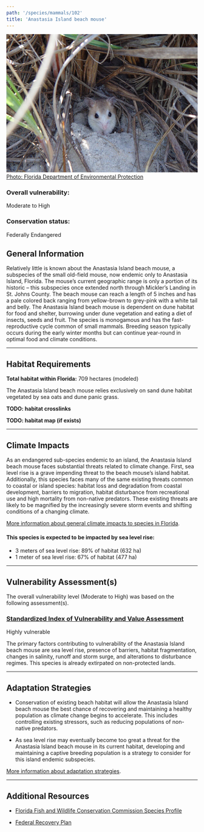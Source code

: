 ```yaml
---
path: '/species/mammals/102'
title: 'Anastasia Island beach mouse'
---
```


<content-header icon="rodents" title="Anastasia Island beach mouse" subtitle="Peromyscus polionotus phasma"></content-header>

<div id="TopSection">

<div class="header-photo"><img src="102.jpg" alt="Photo for Anastasia Island beach mouse"/>
<figcaption><a href="https://www.fws.gov/northflorida/species-accounts/beach-mice-2005.htm" target="_blank" rel="noopener noreferrer">Photo: Florida Department of Environmental Protection</a></figcaption></div>

<div>

### Overall vulnerability:

<div class="vulnerability vulnerability-high">Moderate to High</div>

### Conservation status:

Federally Endangered

</div>
</div>

## General Information

Relatively little is known about the Anastasia Island beach mouse, a subspecies of the small old-field mouse, now endemic only to Anastasia Island, Florida.  The mouse’s current geographic range is only a portion of its historic – this subspecies once extended north through Mickler’s Landing in St. Johns County.  The beach mouse can reach a length of 5 inches and has a pale colored back ranging from yellow-brown to grey-pink with a white tail and belly.  The Anastasia Island beach mouse is dependent on dune habitat for food and shelter, burrowing under dune vegetation and eating a diet of insects, seeds and fruit.   The species is monogamous and has the fast-reproductive cycle common of small mammals.  Breeding season typically occurs during the early winter months but can continue year-round in optimal food and climate conditions.

<hr />

## Habitat Requirements

**Total habitat within Florida:** 709 hectares (modeled)

The Anastasia Island beach mouse relies exclusively on sand dune habitat vegetated by sea oats and dune panic grass.

**TODO: habitat crosslinks**

**TODO: habitat map (if exists)**

<hr />

## Climate Impacts

As an endangered sub-species endemic to an island, the Anastasia Island beach mouse faces substantial threats related to climate change.  First, sea level rise is a grave impending threat to the beach mouse’s island habitat.  Additionally, this species faces many of the same existing threats common to coastal or island species: habitat loss and degradation from coastal development, barriers to migration, habitat disturbance from recreational use and high mortality from non-native predators.  These existing threats are likely to be magnified by the increasingly severe storm events and shifting conditions of a changing climate.

[More information about general climate impacts to species in Florida](/impacts/species).


#### This species is expected to be impacted by sea level rise:

- 3 meters of sea level rise: 89% of habitat (632 ha)
- 1 meter of sea level rise: 67% of habitat (477 ha)
    

<hr />

## Vulnerability Assessment(s)

The overall vulnerability level (Moderate to High) was based on the following assessment(s).
#### 
<div class="vulnerability-header">
<h3><a href="/impacts/vulnerability/sivva/species">Standardized Index of Vulnerability and Value Assessment</a></h3>
<div class="vulnerability vulnerability-high">Highly vulnerable</div>
</div> 

The primary factors contributing to vulnerability of the Anastasia Island beach mouse are sea level rise, presence of barriers, habitat fragmentation, changes in salinity, runoff and storm surge, and alterations to disturbance regimes.  This species is already extirpated on non-protected lands.


<hr />

## Adaptation Strategies

- Conservation of existing beach habitat will allow the Anastasia Island beach mouse the best chance of recovering and maintaining a healthy population as climate change begins to accelerate.  This includes controlling existing stressors, such as reducing populations of non-native predators.

- As sea level rise may eventually become too great a threat for the Anastasia Island beach mouse in its current habitat, developing and maintaining a captive breeding population is a strategy to consider for this island endemic subspecies.

[More information about adaptation strategies](/strategies).

<hr />


## Additional Resources

- [Florida Fish and Wildlife Conservation Commission Species Profile](https://myfwc.com/wildlifehabitats/profiles/mammals/land/anastasia-island-beach-mouse/)

- [Federal Recovery Plan](https://ecos.fws.gov/docs/recovery_plan/930923b.pdf)
